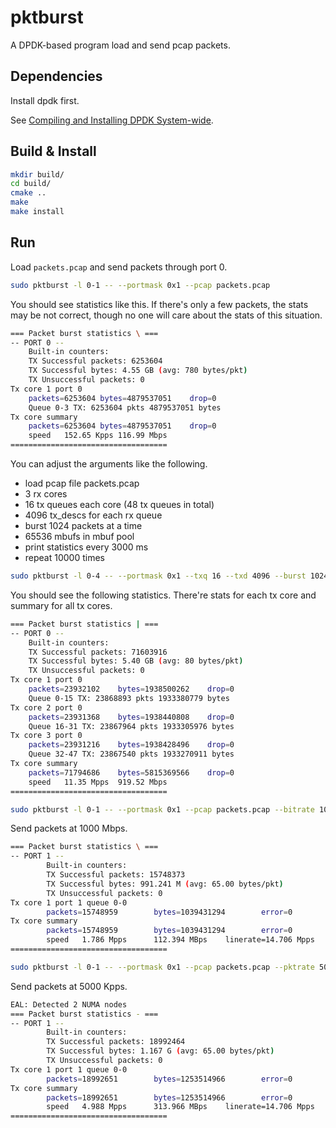 # pktburst

A DPDK-based program load and send pcap packets.

## Dependencies

Install dpdk first.

See [Compiling and Installing DPDK System-wide](https://doc.dpdk.org/guides/linux_gsg/build_dpdk.html#compiling-and-installing-dpdk-system-wide).

## Build & Install

```bash
mkdir build/
cd build/
cmake ..
make
make install
```

## Run

Load `packets.pcap` and send packets through port 0.

```bash
sudo pktburst -l 0-1 -- --portmask 0x1 --pcap packets.pcap
```

You should see statistics like this. If there's only a few packets, the stats may be not correct, though no one will care about the stats of this situation. 

```bash
=== Packet burst statistics \ ===
-- PORT 0 --
	Built-in counters:
	TX Successful packets: 6253604
	TX Successful bytes: 4.55 GB (avg: 780 bytes/pkt)
	TX Unsuccessful packets: 0
Tx core 1 port 0
	packets=6253604	bytes=4879537051	drop=0
	Queue 0-3 TX: 6253604 pkts 4879537051 bytes
Tx core summary
	packets=6253604	bytes=4879537051	drop=0
	speed	152.65 Kpps	116.99 Mbps
===================================
```

You can adjust the arguments like the following.

- load pcap file packets.pcap
- 3 rx cores
- 16 tx queues each core (48 tx queues in total)
- 4096 tx_descs for each rx queue
- burst 1024 packets at a time
- 65536 mbufs in mbuf pool
- print statistics every 3000 ms
- repeat 10000 times

```bash
sudo pktburst -l 0-4 -- --portmask 0x1 --txq 16 --txd 4096 --burst 1024 --mbufs 65536 --cores 3 --stats 3000 --pcap packets.pcap --nbruns 10000
```

You should see the following statistics. There're stats for each tx core and summary for all tx cores.

```bash
=== Packet burst statistics | ===
-- PORT 0 --
	Built-in counters:
	TX Successful packets: 71603916
	TX Successful bytes: 5.40 GB (avg: 80 bytes/pkt)
	TX Unsuccessful packets: 0
Tx core 1 port 0
	packets=23932102	bytes=1938500262	drop=0
	Queue 0-15 TX: 23868893 pkts 1933380779 bytes
Tx core 2 port 0
	packets=23931368	bytes=1938440808	drop=0
	Queue 16-31 TX: 23867964 pkts 1933305976 bytes
Tx core 3 port 0
	packets=23931216	bytes=1938428496	drop=0
	Queue 32-47 TX: 23867540 pkts 1933270911 bytes
Tx core summary
	packets=71794686	bytes=5815369566	drop=0
	speed	11.35 Mpps	919.52 Mbps
===================================
```

```bash
sudo pktburst -l 0-1 -- --portmask 0x1 --pcap packets.pcap --bitrate 1000
```

Send packets at 1000 Mbps.

```bash
=== Packet burst statistics \ ===
-- PORT 1 --
        Built-in counters:
        TX Successful packets: 15748373
        TX Successful bytes: 991.241 M (avg: 65.00 bytes/pkt)
        TX Unsuccessful packets: 0
Tx core 1 port 1 queue 0-0
        packets=15748959        bytes=1039431294        error=0
Tx core summary
        packets=15748959        bytes=1039431294        error=0
        speed   1.786 Mpps      112.394 MBps    linerate=14.706 Mpps
===================================
```

```bash
sudo pktburst -l 0-1 -- --portmask 0x1 --pcap packets.pcap --pktrate 5000
```

Send packets at 5000 Kpps.

```bash
EAL: Detected 2 NUMA nodes
=== Packet burst statistics - ===
-- PORT 1 --
        Built-in counters:
        TX Successful packets: 18992464
        TX Successful bytes: 1.167 G (avg: 65.00 bytes/pkt)
        TX Unsuccessful packets: 0
Tx core 1 port 1 queue 0-0
        packets=18992651        bytes=1253514966        error=0
Tx core summary
        packets=18992651        bytes=1253514966        error=0
        speed   4.988 Mpps      313.966 MBps    linerate=14.706 Mpps
===================================
```
